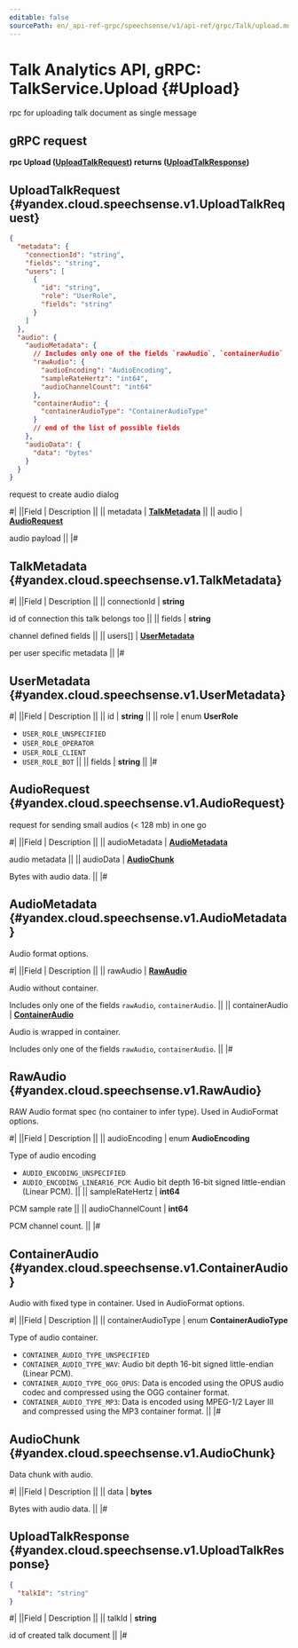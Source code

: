 ```yaml
---
editable: false
sourcePath: en/_api-ref-grpc/speechsense/v1/api-ref/grpc/Talk/upload.md
---
```


# Talk Analytics API, gRPC: TalkService.Upload {#Upload}

rpc for uploading talk document as single message

## gRPC request

**rpc Upload ([UploadTalkRequest](#yandex.cloud.speechsense.v1.UploadTalkRequest)) returns ([UploadTalkResponse](#yandex.cloud.speechsense.v1.UploadTalkResponse))**

## UploadTalkRequest {#yandex.cloud.speechsense.v1.UploadTalkRequest}

```json
{
  "metadata": {
    "connectionId": "string",
    "fields": "string",
    "users": [
      {
        "id": "string",
        "role": "UserRole",
        "fields": "string"
      }
    ]
  },
  "audio": {
    "audioMetadata": {
      // Includes only one of the fields `rawAudio`, `containerAudio`
      "rawAudio": {
        "audioEncoding": "AudioEncoding",
        "sampleRateHertz": "int64",
        "audioChannelCount": "int64"
      },
      "containerAudio": {
        "containerAudioType": "ContainerAudioType"
      }
      // end of the list of possible fields
    },
    "audioData": {
      "data": "bytes"
    }
  }
}
```

request to create audio dialog

#|
||Field | Description ||
|| metadata | **[TalkMetadata](#yandex.cloud.speechsense.v1.TalkMetadata)** ||
|| audio | **[AudioRequest](#yandex.cloud.speechsense.v1.AudioRequest)**

audio payload ||
|#

## TalkMetadata {#yandex.cloud.speechsense.v1.TalkMetadata}

#|
||Field | Description ||
|| connectionId | **string**

id of connection this talk belongs too ||
|| fields | **string**

channel defined fields ||
|| users[] | **[UserMetadata](#yandex.cloud.speechsense.v1.UserMetadata)**

per user specific metadata ||
|#

## UserMetadata {#yandex.cloud.speechsense.v1.UserMetadata}

#|
||Field | Description ||
|| id | **string** ||
|| role | enum **UserRole**

- `USER_ROLE_UNSPECIFIED`
- `USER_ROLE_OPERATOR`
- `USER_ROLE_CLIENT`
- `USER_ROLE_BOT` ||
|| fields | **string** ||
|#

## AudioRequest {#yandex.cloud.speechsense.v1.AudioRequest}

request for sending small audios (< 128 mb) in one go

#|
||Field | Description ||
|| audioMetadata | **[AudioMetadata](#yandex.cloud.speechsense.v1.AudioMetadata)**

audio metadata ||
|| audioData | **[AudioChunk](#yandex.cloud.speechsense.v1.AudioChunk)**

Bytes with audio data. ||
|#

## AudioMetadata {#yandex.cloud.speechsense.v1.AudioMetadata}

Audio format options.

#|
||Field | Description ||
|| rawAudio | **[RawAudio](#yandex.cloud.speechsense.v1.RawAudio)**

Audio without container.

Includes only one of the fields `rawAudio`, `containerAudio`. ||
|| containerAudio | **[ContainerAudio](#yandex.cloud.speechsense.v1.ContainerAudio)**

Audio is wrapped in container.

Includes only one of the fields `rawAudio`, `containerAudio`. ||
|#

## RawAudio {#yandex.cloud.speechsense.v1.RawAudio}

RAW Audio format spec (no container to infer type). Used in AudioFormat options.

#|
||Field | Description ||
|| audioEncoding | enum **AudioEncoding**

Type of audio encoding

- `AUDIO_ENCODING_UNSPECIFIED`
- `AUDIO_ENCODING_LINEAR16_PCM`: Audio bit depth 16-bit signed little-endian (Linear PCM). ||
|| sampleRateHertz | **int64**

PCM sample rate ||
|| audioChannelCount | **int64**

PCM channel count. ||
|#

## ContainerAudio {#yandex.cloud.speechsense.v1.ContainerAudio}

Audio with fixed type in container. Used in AudioFormat options.

#|
||Field | Description ||
|| containerAudioType | enum **ContainerAudioType**

Type of audio container.

- `CONTAINER_AUDIO_TYPE_UNSPECIFIED`
- `CONTAINER_AUDIO_TYPE_WAV`: Audio bit depth 16-bit signed little-endian (Linear PCM).
- `CONTAINER_AUDIO_TYPE_OGG_OPUS`: Data is encoded using the OPUS audio codec and compressed using the OGG container format.
- `CONTAINER_AUDIO_TYPE_MP3`: Data is encoded using MPEG-1/2 Layer III and compressed using the MP3 container format. ||
|#

## AudioChunk {#yandex.cloud.speechsense.v1.AudioChunk}

Data chunk with audio.

#|
||Field | Description ||
|| data | **bytes**

Bytes with audio data. ||
|#

## UploadTalkResponse {#yandex.cloud.speechsense.v1.UploadTalkResponse}

```json
{
  "talkId": "string"
}
```

#|
||Field | Description ||
|| talkId | **string**

id of created talk document ||
|#